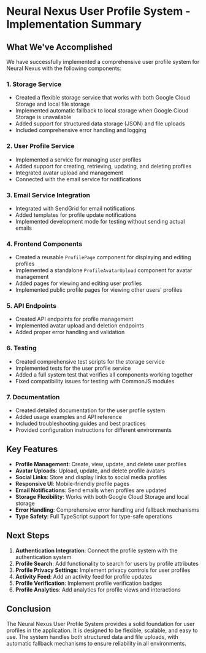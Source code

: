 # Neural Nexus User Profile System - Implementation Summary

## What We've Accomplished

We have successfully implemented a comprehensive user profile system for Neural Nexus with the following components:

### 1. Storage Service
- Created a flexible storage service that works with both Google Cloud Storage and local file storage
- Implemented automatic fallback to local storage when Google Cloud Storage is unavailable
- Added support for structured data storage (JSON) and file uploads
- Included comprehensive error handling and logging

### 2. User Profile Service
- Implemented a service for managing user profiles
- Added support for creating, retrieving, updating, and deleting profiles
- Integrated avatar upload and management
- Connected with the email service for notifications

### 3. Email Service Integration
- Integrated with SendGrid for email notifications
- Added templates for profile update notifications
- Implemented development mode for testing without sending actual emails

### 4. Frontend Components
- Created a reusable `ProfilePage` component for displaying and editing profiles
- Implemented a standalone `ProfileAvatarUpload` component for avatar management
- Added pages for viewing and editing user profiles
- Implemented public profile pages for viewing other users' profiles

### 5. API Endpoints
- Created API endpoints for profile management
- Implemented avatar upload and deletion endpoints
- Added proper error handling and validation

### 6. Testing
- Created comprehensive test scripts for the storage service
- Implemented tests for the user profile service
- Added a full system test that verifies all components working together
- Fixed compatibility issues for testing with CommonJS modules

### 7. Documentation
- Created detailed documentation for the user profile system
- Added usage examples and API reference
- Included troubleshooting guides and best practices
- Provided configuration instructions for different environments

## Key Features

- **Profile Management**: Create, view, update, and delete user profiles
- **Avatar Uploads**: Upload, update, and delete profile avatars
- **Social Links**: Store and display links to social media profiles
- **Responsive UI**: Mobile-friendly profile pages
- **Email Notifications**: Send emails when profiles are updated
- **Storage Flexibility**: Works with both Google Cloud Storage and local storage
- **Error Handling**: Comprehensive error handling and fallback mechanisms
- **Type Safety**: Full TypeScript support for type-safe operations

## Next Steps

1. **Authentication Integration**: Connect the profile system with the authentication system
2. **Profile Search**: Add functionality to search for users by profile attributes
3. **Profile Privacy Settings**: Implement privacy controls for user profiles
4. **Activity Feed**: Add an activity feed for profile updates
5. **Profile Verification**: Implement profile verification badges
6. **Profile Analytics**: Add analytics for profile views and interactions

## Conclusion

The Neural Nexus User Profile System provides a solid foundation for user profiles in the application. It is designed to be flexible, scalable, and easy to use. The system handles both structured data and file uploads, with automatic fallback mechanisms to ensure reliability in all environments. 
